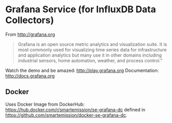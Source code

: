 # Grafana Service (for InfluxDB Data Collectors)

From http://grafana.org

> Grafana is an open source metric analytics and visualization suite. 
> It is most commonly used for visualizing time series data for infrastructure and 
> application analytics but many use it in other domains including industrial sensors, 
> home automation, weather, and process control."

Watch the demo and be amazed: http://play.grafana.org
Documentation: http://docs.grafana.org

## Docker

Uses Docker Image from DockerHub:
https://hub.docker.com/r/smartemission/se-grafana-dc defined in 
https://github.com/smartemission/docker-se-grafana-dc.


